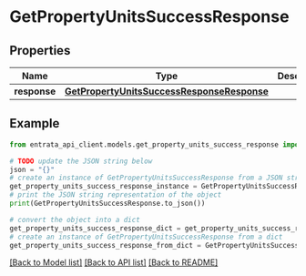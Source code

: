 # GetPropertyUnitsSuccessResponse


## Properties

Name | Type | Description | Notes
------------ | ------------- | ------------- | -------------
**response** | [**GetPropertyUnitsSuccessResponseResponse**](GetPropertyUnitsSuccessResponseResponse.md) |  | 

## Example

```python
from entrata_api_client.models.get_property_units_success_response import GetPropertyUnitsSuccessResponse

# TODO update the JSON string below
json = "{}"
# create an instance of GetPropertyUnitsSuccessResponse from a JSON string
get_property_units_success_response_instance = GetPropertyUnitsSuccessResponse.from_json(json)
# print the JSON string representation of the object
print(GetPropertyUnitsSuccessResponse.to_json())

# convert the object into a dict
get_property_units_success_response_dict = get_property_units_success_response_instance.to_dict()
# create an instance of GetPropertyUnitsSuccessResponse from a dict
get_property_units_success_response_from_dict = GetPropertyUnitsSuccessResponse.from_dict(get_property_units_success_response_dict)
```
[[Back to Model list]](../README.md#documentation-for-models) [[Back to API list]](../README.md#documentation-for-api-endpoints) [[Back to README]](../README.md)


